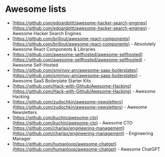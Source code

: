 # Awesome lists

- [https://github.com/edoardottt/awesome-hacker-search-engines](https://github.com/edoardottt/awesome-hacker-search-engines) - Awesome Hacker Search Engines
- [https://github.com/brillout/awesome-react-components](https://github.com/brillout/awesome-react-components) - Absolutely Awesome React Components & Libraries
- [https://github.com/awesome-selfhosted/awesome-selfhosted](https://github.com/awesome-selfhosted/awesome-selfhosted) - Awesome Self-Hosted
- [https://github.com/smirnov-am/awesome-saas-boilerplates](https://github.com/smirnov-am/awesome-saas-boilerplates) - Awesome SaaS Boilerplate Starter Kits
- [https://github.com/Hack-with-Github/Awesome-Hacking](https://github.com/Hack-with-Github/Awesome-Hacking) - Awesome Hacking
- [https://github.com/zudochkin/awesome-newsletters](https://github.com/zudochkin/awesome-newsletters) - Awesome Newsletters
- [https://github.com/kuchin/awesome-cto](https://github.com/kuchin/awesome-cto) - Awesome CTO
- [https://github.com/charlax/engineering-management](https://github.com/charlax/engineering-management) - Engineering Manager
- [https://github.com/humanloop/awesome-chatgpt](https://github.com/humanloop/awesome-chatgpt) - Awesome ChatGPT
